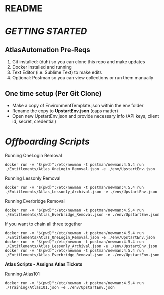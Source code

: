 # README #

# ***GETTING STARTED***

## AtlasAutomation Pre-Reqs

1. Git installed: (duh) so you can clone this repo and make updates 
2. Docker installed and running
3. Text Editor (i.e. Sublime Text) to make edits 
4. Optional: Postman so you can view collections or run them manually


## One time setup (Per Git Clone)
 
- Make a copy of EnvironmentTemplate.json within the env folder
- Rename the copy to **UpstartEnv.json** (caps matter)
- Open new UpstartEnv.json and provide necessary info (API keys, client id, secret, credential)

# ***Offboarding Scripts***

Running OneLogin Removal
```
docker run -v "$(pwd)":/etc/newman -t postman/newman:4.5.4 run ./Entitlements/Atlas_OneLogin_Removal.json -e ./env/UpstartEnv.json

```

Running Lessonly Removal
```
docker run -v "$(pwd)":/etc/newman -t postman/newman:4.5.4 run ./Entitlements/Atlas_Lessonly_Archival.json -e ./env/UpstartEnv.json

```

Running Everbridge Removal
```
docker run -v "$(pwd)":/etc/newman -t postman/newman:4.5.4 run ./Entitlements/Atlas_Everbridge_Removal.json -e ./env/UpstartEnv.json

```

If you want to chain all three together

```
docker run -v "$(pwd)":/etc/newman -t postman/newman:4.5.4 run ./Entitlements/Atlas_OneLogin_Removal.json -e ./env/UpstartEnv.json
docker run -v "$(pwd)":/etc/newman -t postman/newman:4.5.4 run ./Entitlements/Atlas_Lessonly_Archival.json -e ./env/UpstartEnv.json
docker run -v "$(pwd)":/etc/newman -t postman/newman:4.5.4 run ./Entitlements/Atlas_Everbridge_Removal.json -e ./env/UpstartEnv.json

```


**Atlas Scripts - Assigns Atlas Tickets**


Running Atlas101
```
docker run -v "$(pwd)":/etc/newman -t postman/newman:4.5.4 run ./Training/Atlas101.json -e ./env/UpstartEnv.json

```
